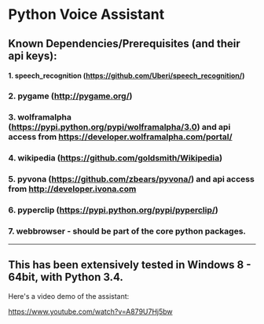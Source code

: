 # Python Voice Assistant

## Known Dependencies/Prerequisites (and their api keys):

#### 1. speech_recognition (https://github.com/Uberi/speech_recognition/)
### 2. pygame (http://pygame.org/)
### 3. wolframalpha (https://pypi.python.org/pypi/wolframalpha/3.0) and api access from https://developer.wolframalpha.com/portal/
### 4. wikipedia (https://github.com/goldsmith/Wikipedia)
### 5. pyvona (https://github.com/zbears/pyvona/) and api access from http://developer.ivona.com
### 6. pyperclip (https://pypi.python.org/pypi/pyperclip/)
### 7. webbrowser - should be part of the core python packages. 

---
This has been extensively tested in Windows 8 - 64bit, with Python 3.4. 
---
Here's a video demo of the assistant:

https://www.youtube.com/watch?v=A879U7Hj5bw

